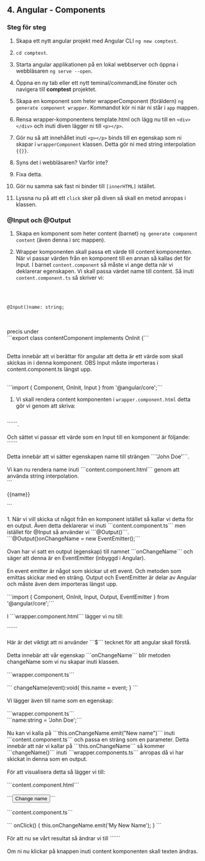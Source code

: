 ## 4. Angular - Components

### Steg för steg

1. Skapa ett nytt angular projekt med Angular CLI ```ng new comptest```.

1. ```cd comptest```.

1. Starta angular applikationen på en lokal webbserver och öppna i webbläsaren ```ng serve --open```.

1. Öppna en ny tab eller ett nytt teminal/commandLine fönster och navigera till **comptest** projektet.

1. Skapa en komponent som heter wrapperComponent (föräldern) ```ng generate component wrapper```. Kommandot kör ni när ni står i ```app``` mappen.

1. Rensa wrapper-komponentens template.html och lägg nu till en ```<div></div>``` och inuti diven lägger ni till ```<p></p>```.

1. Gör nu så att innehållet inuti ```<p></p>``` binds till en egenskap som ni skapar i ```wrapperComponent```
klassen. Detta gör ni med string interpolation ```{{}}```.

1. Syns det i webbläsaren? Varför inte?

1. Fixa detta.

1. Gör nu samma sak fast ni binder till ```[innerHTML]``` istället.

1. Lyssna nu på att ett ```click``` sker på diven så skall en metod anropas i klassen.


### @Input och @Output

1. Skapa en komponent som heter content (barnet) ```ng generate component content``` (även denna i src mappen).

1. Wrapper komponenten skall passa ett värde till content komponenten. När vi passar värden från en komponent till en annan så
kallas det för Input. I barnet ```content.component``` så måste vi ange detta när vi deklarerar egenskapen. Vi
skall passa värdet name till content. Så inuti ```content.component.ts``` så skriver vi:

<br/>
<br/>

```@Input()name: string;```

<br/>
<br/>
precis under
<br/>
```export class contentComponent implements OnInit {```
<br/></br>

Detta innebär att vi berättar för angular att detta är ett värde som skall skickas in i denna komponent. OBS
Input måste importeras i content.component.ts längst upp.

<br/>
```import { Component, OnInit, Input } from '@angular/core';```

1. Vi skall rendera content komponenten i ```wrapper.component.html``` detta gör vi genom att skriva: 
<br/>
```<app-content></app-content>```. 
<br/>
<br/>
Och sättet vi passar ett värde som en Input till en komponent är följande:
<br/>
```<app-content [name]="'John Doe'"></app-content>```
<br/>
<br/>
Detta innebär att vi sätter egenskapen name till strängen ```'John Doe'```.  
<br/>
<br/>
Vi kan nu rendera name inuti ```content.component.html``` genom att använda string interpolation.
<br/>
```<p>{{name}}</p>```
<br/>
<br/>
1. När vi vill skicka ut något från en komponent istället så kallar vi detta för en output. Även detta deklarerar vi
inuti ```content.component.ts``` men istället för @Input så använder vi ```@Output()```.
<br/>
```@Output()onChangeName = new EventEmitter<string>();```
<br/><br/>
Ovan har vi satt en output (egenskap) till namnet ```onChangeName``` och säger att denna är en EventEmitter
(inbyggd i Angular). 
<br/><br/>
En event emitter är något som skickar ut ett event. Och metoden som emittas skickar med en
sträng. Output och EventEmitter är delar av Angular och måste även dem importeras längst upp.
<br/><br/>
```import { Component, OnInit, Input, Output, EventEmitter } from '@angular/core';```
<br/><br/>
I ```wrapper.component.html``` lägger vi nu till:
<br/><br/>
```<app-content (onChangeName)="changeName($event)" [name]="'John Doe'"></app-content>```
<br/><br/>
Här är det viktigt att ni använder ```$``` tecknet för att angular skall förstå.
<br/><br/>
Detta innebär att vår egenskap ```onChangeName``` blir metoden changeName som vi nu skapar inuti klassen.
<br/><br/>
```wrapper.component.ts```
<br/><br/>
```
changeName(event):void{
	this.name = event;
}
```
<br/><br/>
Vi lägger även till name som en egenskap:
<br/><br/>
```wrapper.component.ts```
<br/>
```name:string = 'John Doe';```
<br/><br/>
Nu kan vi kalla på ```this.onChangeName.emit("New name")``` inuti ```content.component.ts``` och passa en sträng
som en parameter. Detta innebär att när vi kallar på ```this.onChangeName``` så kommer ```changeName()``` inuti
```wrapper.components.ts``` anropas då vi har skickat in denna som en output.
<br/><br/>
För att visualisera detta så lägger vi till:
<br/><br/>
```content.component.html```
<br/><br/>
```<button (click)="onClick()"> Change name</button>```
<br/><br/>
```content.component.ts```
<br/><br/>
```
onClick() {
	this.onChangeName.emit('My New Name');
}
```
<br/><br/>
För att nu se vårt resultat så ändrar vi till
```<app-content (onChangeName)="changeName($event)" [name]="name"></app-content>```
<br/><br/>
Om ni nu klickar på knappen inuti content komponenten skall texten ändras.
